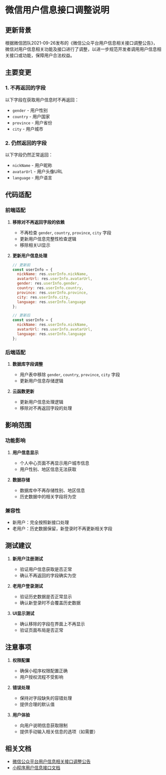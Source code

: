 # 微信用户信息接口调整说明

## 更新背景

根据微信团队2021-09-26发布的《微信公众平台用户信息相关接口调整公告》，微信对用户信息相关功能及接口进行了调整，以进一步规范开发者调用用户信息相关接口或功能，保障用户合法权益。

## 主要变更

### 1. 不再返回的字段

以下字段在获取用户信息时不再返回：

- `gender` - 用户性别
- `country` - 用户国家  
- `province` - 用户省份
- `city` - 用户城市

### 2. 仍然返回的字段

以下字段仍然正常返回：

- `nickName` - 用户昵称
- `avatarUrl` - 用户头像URL
- `language` - 用户语言

## 代码适配

### 前端适配

1. **移除对不再返回字段的依赖**
   - 不再检查 `gender`, `country`, `province`, `city` 字段
   - 更新用户信息完整性检查逻辑
   - 移除相关UI显示

2. **更新用户信息处理**
   ```javascript
   // 更新前
   const userInfo = {
     nickName: res.userInfo.nickName,
     avatarUrl: res.userInfo.avatarUrl,
     gender: res.userInfo.gender,
     country: res.userInfo.country,
     province: res.userInfo.province,
     city: res.userInfo.city,
     language: res.userInfo.language
   };
   
   // 更新后
   const userInfo = {
     nickName: res.userInfo.nickName,
     avatarUrl: res.userInfo.avatarUrl,
     language: res.userInfo.language
   };
   ```

### 后端适配

1. **数据库字段调整**
   - 用户表中移除 `gender`, `country`, `province`, `city` 字段
   - 更新用户信息存储逻辑

2. **云函数更新**
   - 更新用户信息处理逻辑
   - 移除对不再返回字段的处理

## 影响范围

### 功能影响

1. **用户信息显示**
   - 个人中心页面不再显示用户城市信息
   - 用户性别、地区信息无法获取

2. **数据存储**
   - 数据库中不再存储性别、地区信息
   - 历史数据中的相关字段将为空

### 兼容性

- 新用户：完全按照新接口处理
- 老用户：历史数据保留，新登录时不再更新相关字段

## 测试建议

1. **新用户注册测试**
   - 验证用户信息获取是否正常
   - 确认不再返回的字段确实为空

2. **老用户登录测试**
   - 验证历史数据是否正常显示
   - 确认新登录时不会覆盖历史数据

3. **UI显示测试**
   - 确认移除的字段在界面上不再显示
   - 验证页面布局是否正常

## 注意事项

1. **权限配置**
   - 确保小程序权限配置正确
   - 用户授权流程不受影响

2. **错误处理**
   - 保持对字段缺失的容错处理
   - 提供合理的默认值

3. **用户体验**
   - 向用户说明信息获取限制
   - 提供手动输入相关信息的选项（如需要）

## 相关文档

- [微信公众平台用户信息相关接口调整公告](https://developers.weixin.qq.com/community/develop/doc/000a02f2c502389ab2e7bc3a56b801)
- [小程序用户信息接口文档](https://developers.weixin.qq.com/miniprogram/dev/api/open-api/user-info/wx.getUserProfile.html) 